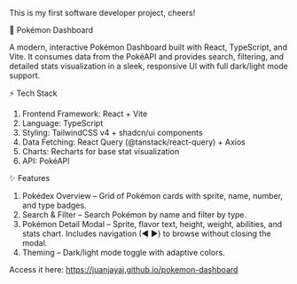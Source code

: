 This is my first software developer project, cheers!

🐉 Pokémon Dashboard

A modern, interactive Pokémon Dashboard built with React, TypeScript, and Vite. It consumes data from the PokéAPI and provides search, filtering, and detailed stats visualization in a sleek, responsive UI with full dark/light mode support.

⚡ Tech Stack
1. Frontend Framework: React + Vite
2. Language: TypeScript
3. Styling: TailwindCSS v4 + shadcn/ui components
4. Data Fetching: React Query (@tanstack/react-query) + Axios
5. Charts: Recharts for base stat visualization
6. API: PokéAPI

✨ Features
1. Pokédex Overview – Grid of Pokémon cards with sprite, name, number, and type badges.
2. Search & Filter – Search Pokémon by name and filter by type.
3. Pokémon Detail Modal – Sprite, flavor text, height, weight, abilities, and stats chart. Includes navigation (◀ ▶) to browse without closing the modal.
4. Theming – Dark/light mode toggle with adaptive colors.

Access it here:
https://juanjayaj.github.io/pokemon-dashboard
